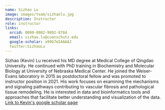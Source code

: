 ```yaml
---
name: Sizhao Lu
image: images/team/sizhaolu.jpg
description: Instructor
role: instructor
links:
  orcid: 0000-0002-9892-8784
  email: sizhao.lu@cuanschutz.edu
  google-scholar: a99G7mIAAAAJ
  twitter:SizhaoLu
---
```

Sizhao (Kevin) Lu received his MD degree at Medical College of Qingdao University. He continued with PhD training in Biochemistry and Molecular Biology at University of Nebraska Medical Center. He joined the Weiser-Evans laboratory in 2015 as postdoctoral fellow and was promoted to instructor position in 2021. His work focuses on examining the mechanisms and signaling pathways contributing to vascular fibrosis and pathological tissue remodeling. He is interested in data and bioinformatics tools and approaches that facilitate better understanding and visualization of the data.\
[Link to Kevin's google scholar page](https://scholar.google.com/citations?user=a99G7mIAAAAJ)
